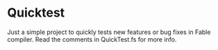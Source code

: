# Quicktest

Just a simple project to quickly tests new features or bug fixes in Fable compiler. Read the comments in QuickTest.fs for more info.
